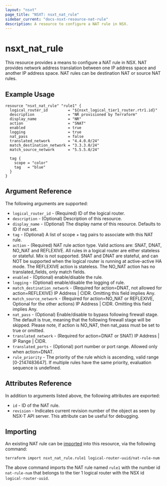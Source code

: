 ```yaml
---
layout: "nsxt"
page_title: "NSXT: nsxt_nat_rule"
sidebar_current: "docs-nsxt-resource-nat-rule"
description: A resource to configure a NAT rule in NSX.
---
```


# nsxt_nat_rule

This resource provides a means to configure a NAT rule in NSX. NAT provides network address translation between one IP address space and another IP address space. NAT rules can be destination NAT or source NAT rules.

## Example Usage

```hcl
resource "nsxt_nat_rule" "rule1" {
  logical_router_id         = "${nsxt_logical_tier1_router.rtr1.id}"
  description               = "NR provisioned by Terraform"
  display_name              = "NR"
  action                    = "SNAT"
  enabled                   = true
  logging                   = true
  nat_pass                  = false
  translated_network        = "4.4.0.0/24"
  match_destination_network = "3.3.3.0/24"
  match_source_network      = "5.5.5.0/24"

  tag {
    scope = "color"
    tag   = "blue"
  }
}
```

## Argument Reference

The following arguments are supported:

* `logical_router_id` - (Required) ID of the logical router.
* `description` - (Optional) Description of this resource.
* `display_name` - (Optional) The display name of this resource. Defaults to ID if not set.
* `tag` - (Optional) A list of scope + tag pairs to associate with this NAT rule.
* `action` - (Required) NAT rule action type. Valid actions are: SNAT, DNAT, NO_NAT and REFLEXIVE. All rules in a logical router are either stateless or stateful. Mix is not supported. SNAT and DNAT are stateful, and can NOT be supported when the logical router is running at active-active HA mode. The REFLEXIVE action is stateless. The NO_NAT action has no translated_fields, only match fields.
* `enabled` - (Optional) enable/disable the rule.
* `logging` - (Optional) enable/disable the logging of rule.
* `match_destination_network` - (Required for action=DNAT, not allowed for action=REFLEXIVE) IP Address | CIDR. Omitting this field implies Any.
* `match_source_network` - (Required for action=NO_NAT or REFLEXIVE, Optional for the other actions) IP Address | CIDR. Omitting this field implies Any.
* `nat_pass` - (Optional) Enable/disable to bypass following firewall stage. The default is true, meaning that the following firewall stage will be skipped. Please note, if action is NO_NAT, then nat_pass must be set to true or omitted.
* `translated_network` - (Required for action=DNAT or SNAT) IP Address | IP Range | CIDR.
* `translated_ports` - (Optional) port number or port range. Allowed only when action=DNAT.
* `rule_priority` - The priority of the rule which is ascending, valid range [0-2147483647]. If multiple rules have the same priority, evaluation sequence is undefined.


## Attributes Reference

In addition to arguments listed above, the following attributes are exported:

* `id` - ID of the NAT rule.
* `revision` - Indicates current revision number of the object as seen by NSX-T API server. This attribute can be useful for debugging.

## Importing

An existing NAT rule can be [imported][docs-import] into this resource, via the following command:

[docs-import]: /docs/import/index.html

```
terraform import nsxt_nat_rule.rule1 logical-router-uuid/nat-rule-num
```

The above command imports the NAT rule named `rule1` with the number id `nat-rule-num` that belongs to the tier 1 logical router with the NSX id `logical-router-uuid`.
